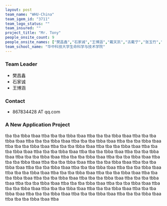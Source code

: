 ```yaml
---
layout: post
team_name: "WHU-China"
team_igem_id: "3711"
team_logo_status: ""
team_insured: ""
project_title: "Mr. Tony"
people_onsite_count: 9
people_onsite_names: ["樊昌鑫","石家诚","王博涵","戴天凯","古戴宁","张玉竹","刘超然","程名媛","韩双"]
team_school_name: "华中科技大学生命科学与技术学院"
---
```



### Team Leader
* 樊昌鑫
* 石家诚
* 王博涵

### Contact
* 867834428 AT qq.com

### A New Application Project

tba tba tbba tbaa ttba tba tba tbba tbaa ttba tba tba tbba tbaa ttba tba tba tbba tbaa ttba tba tba tbba tbaa ttba tba tba tbba tbaa ttba tba tba tbba tbaa ttba tba tba tbba tbaa ttba tba tba tbba tbaa ttba tba tba tbba tbaa ttba tba tba tbba tbaa ttba tba tba tbba tbaa ttba tba tba tbba tbaa ttba tba tba tbba tbaa ttba tba tba tbba tbaa ttba tba tba tbba tbaa ttba tba tba tbba tbaa ttba tba tba tbba tbaa ttba tba tba tbba tbaa ttba tba tba tbba tbaa ttba tba tba tbba tbaa ttba tba tba tbba tbaa ttba tba tba tbba tbaa ttba tba tba tbba tbaa ttba tba tba tbba tbaa ttba tba tba tbba tbaa ttba tba tba tbba tbaa ttba tba tba tbba tbaa ttba tba tba tbba tbaa ttba tba tba tbba tbaa ttba tba tba tbba tbaa ttba tba tba tbba tbaa ttba tba tba tbba tbaa ttba tba tba tbba tbaa ttba tba tba tbba tbaa ttba tba tba tbba tbaa ttba tba tba tbba tbaa ttba tba tba tbba tbaa ttba tba tba tbba tbaa ttba tba tba tbba tbaa ttba tba tba tbba tbaa ttba tba tba tbba tbaa ttba 
